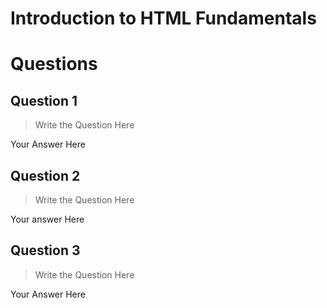 # Introduction to HTML Fundamentals
# Questions

## Question 1 

 > Write the Question Here

Your Answer Here

	
## Question 2 

> Write the Question Here

Your answer Here
	
## Question 3

> Write the Question Here

Your Answer Here


